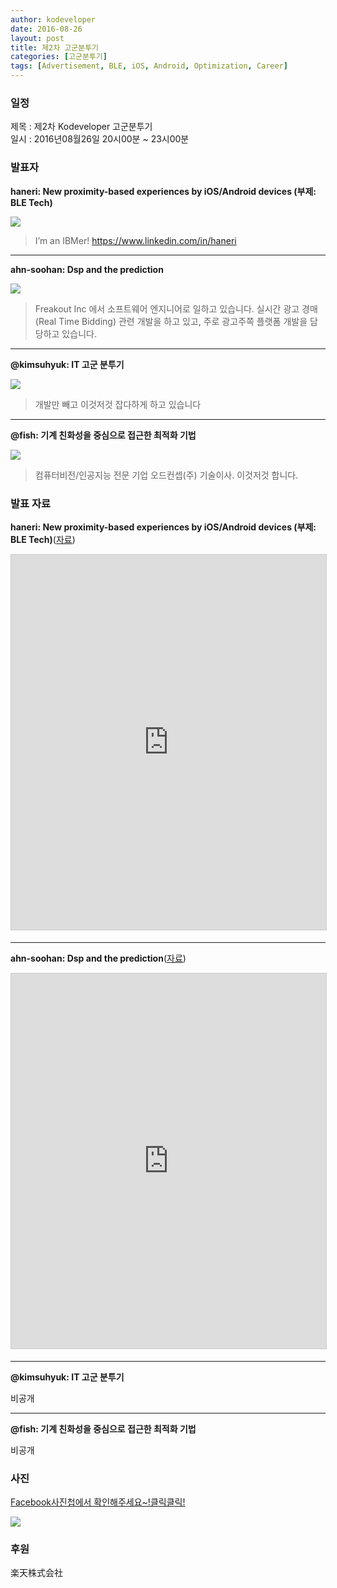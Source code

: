 ```yaml
---
author: kodeveloper
date: 2016-08-26
layout: post
title: 제2차 고군분투기
categories: [고군분투기]
tags: [Advertisement, BLE, iOS, Android, Optimization, Career]
---
```


### 일정

제목 : 제2차 Kodeveloper 고군분투기  
일시 : 2016년08월26일 20시00분 ~ 23시00분

### 발표자

**haneri: New proximity-based experiences by iOS/Android devices (부제: BLE Tech)**

![](/img/struggle/2/haneri.jpg)

>I’m an IBMer! https://www.linkedin.com/in/haneri

---

**ahn-soohan: Dsp and the prediction**

![](/img/struggle/2/ahn-soohan.jpg)

>Freakout Inc 에서 소프트웨어 엔지니어로 일하고 있습니다. 실시간 광고 경매(Real Time Bidding) 관련 개발을 하고 있고, 주로 광고주쪽 플랫폼 개발을 담당하고 있습니다.

---

**@kimsuhyuk: IT 고군 분투기**

![](/img/struggle/2/kimsuhyuk.jpg)

>개발만 빼고 이것저것 잡다하게 하고 있습니다

---

**@fish: 기계 친화성을 중심으로 접근한 최적화 기법**

![](/img/struggle/2/fish.jpg)

>컴퓨터비전/인공지능 전문 기업 오드컨셉(주) 기술이사. 이것저것 합니다.

### 발표 자료

**haneri: New proximity-based experiences by iOS/Android devices (부제: BLE Tech)**([자료](https://www.slideshare.net/byallie/new-proximity-based-experiences-by-iosandroid-devices/1))

<iframe src="https://www.slideshare.net/slideshow/embed_code/key/4uLlqlWG0Rr6OT" width="700" height="600" frameborder="0" marginwidth="0" marginheight="0" scrolling="no" style="border:1px solid #CCC; border-width:1px; margin-bottom:5px; max-width: 100%;" allowfullscreen> </iframe>

---

**ahn-soohan: Dsp and the prediction**([자료](https://www.slideshare.net/SoohanAhn/dsp-and-the-prediction-65378710))

<iframe src="https://www.slideshare.net/slideshow/embed_code/key/4jCbFWjigkQF7F" width="700" height="600" frameborder="0" marginwidth="0" marginheight="0" scrolling="no" style="border:1px solid #CCC; border-width:1px; margin-bottom:5px; max-width: 100%;" allowfullscreen> </iframe>

---

**@kimsuhyuk: IT 고군 분투기**

비공개

---

**@fish: 기계 친화성을 중심으로 접근한 최적화 기법**

비공개

### 사진

[Facebook사진첩에서 확인해주세요~!클릭클릭!](https://www.facebook.com/media/set/?set=oa.1776806099230794&type=3)

![](/img/struggle/2/everyone.jpg)

### 후원

楽天株式会社
